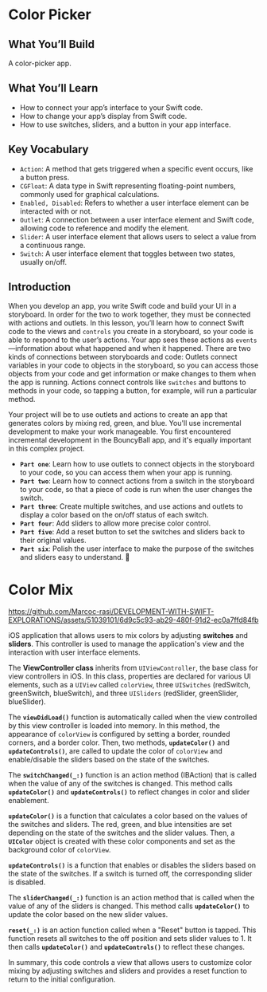 # Color Picker

## What You’ll Build
A color-picker app.

## What You’ll Learn
- How to connect your app’s interface to your Swift code.
- How to change your app’s display from Swift code.
- How to use switches, sliders, and a button in your app interface.

## Key Vocabulary
- `Action`: A method that gets triggered when a specific event occurs, like a button press.
- `CGFloat`: A data type in Swift representing floating-point numbers, commonly used for graphical calculations.
- `Enabled, Disabled`: Refers to whether a user interface element can be interacted with or not.
- `Outlet`: A connection between a user interface element and Swift code, allowing code to reference and modify the element.
- `Slider`: A user interface element that allows users to select a value from a continuous range.
- `Switch`: A user interface element that toggles between two states, usually on/off.

## Introduction
When you develop an app, you write Swift code and build your UI in a storyboard. In order for the two to work together, they must be connected with actions and outlets. In this lesson, you’ll learn how to connect Swift code to the views and `controls` you create in a storyboard, so your code is able to respond to the user’s actions. Your app sees these actions as `events`—information about what happened and when it happened.
There are two kinds of connections between storyboards and code:
Outlets connect variables in your code to objects in the storyboard, so you can access those objects from your code and get information or make changes to them when the app is running.
Actions connect controls like `switches` and buttons to methods in your code, so tapping a button, for example, will run a particular method.

Your project will be to use outlets and actions to create an app that generates colors by mixing red, green, and blue. You'll use incremental development to make your work manageable. You first encountered incremental development in the BouncyBall app, and it's equally important in this complex project.

- **`Part one`**: Learn how to use outlets to connect objects in the storyboard to your code, so you can access them when your app is running.
- **`Part two`**: Learn how to connect actions from a switch in the storyboard to your code, so that a piece of code is run when the user changes the switch.
- **`Part three`**: Create multiple switches, and use actions and outlets to display a color based on the on/off status of each switch.
- **`Part four`**: Add sliders to allow more precise color control.
- **`Part five`**: Add a reset button to set the switches and sliders back to their original values.
- **`Part six`**: Polish the user interface to make the purpose of the switches and sliders easy to understand. 

# Color Mix 

https://github.com/Marcoc-rasi/DEVELOPMENT-WITH-SWIFT-EXPLORATIONS/assets/51039101/6d9c5c93-ab29-480f-91d2-ec0a7ffd84fb 

iOS application that allows users to mix colors by adjusting **switches** and **sliders**. This controller is used to manage the application's view and the interaction with user interface elements.

The **ViewController class** inherits from `UIViewController`, the base class for view controllers in iOS. In this class, properties are declared for various UI elements, such as a `UIView` called `colorView`, three `UISwitches` (redSwitch, greenSwitch, blueSwitch), and three `UISliders` (redSlider, greenSlider, blueSlider).

The **`viewDidLoad()`** function is automatically called when the view controlled by this view controller is loaded into memory. In this method, the appearance of `colorView` is configured by setting a border, rounded corners, and a border color. Then, two methods, **`updateColor()`** and **`updateControls()`**, are called to update the color of `colorView` and enable/disable the sliders based on the state of the switches.

The **`switchChanged(_:)`** function is an action method (IBAction) that is called when the value of any of the switches is changed. This method calls **`updateColor()`** and **`updateControls()`** to reflect changes in color and slider enablement.

**`updateColor()`** is a function that calculates a color based on the values of the switches and sliders. The red, green, and blue intensities are set depending on the state of the switches and the slider values. Then, a **`UIColor`** object is created with these color components and set as the background color of `colorView`.

**`updateControls()`** is a function that enables or disables the sliders based on the state of the switches. If a switch is turned off, the corresponding slider is disabled.

The **`sliderChanged(_:)`** function is an action method that is called when the value of any of the sliders is changed. This method calls **`updateColor()`** to update the color based on the new slider values.

**`reset(_:)`** is an action function called when a "Reset" button is tapped. This function resets all switches to the off position and sets slider values to 1. It then calls **`updateColor()`** and **`updateControls()`** to reflect these changes.

In summary, this code controls a view that allows users to customize color mixing by adjusting switches and sliders and provides a reset function to return to the initial configuration.

